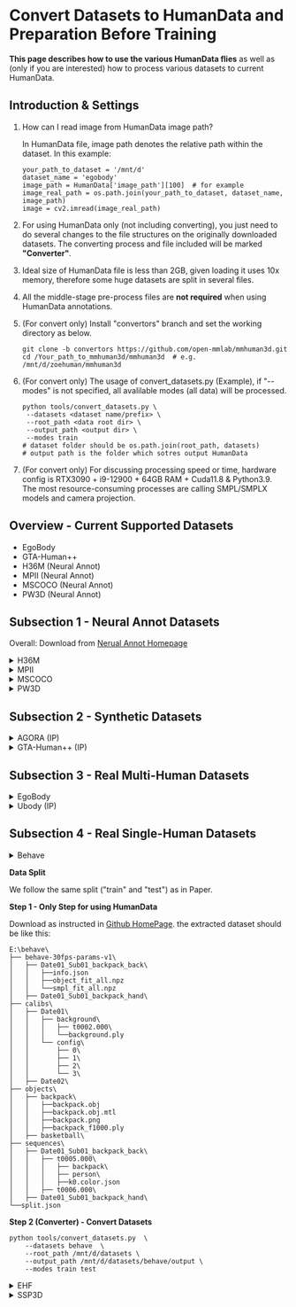 # Convert Datasets to HumanData and Preparation Before Training
**This page describes how to use the various HumanData flies** as well as (only if you are interested) how to process various datasets to current HumanData.

## Introduction & Settings
1. How can I read image from HumanData image path?

   In HumanData file, image path denotes the relative path within the dataset. In this example:

    ```
    your_path_to_dataset = '/mnt/d'
    dataset_name = 'egobody'
    image_path = HumanData['image_path'][100]  # for example
    image_real_path = os.path.join(your_path_to_dataset, dataset_name, image_path)
    image = cv2.imread(image_real_path)
    ```

2. For using HumanData only (not including converting), you just need to do several changes to the file structures on the originally downloaded datasets. The converting process and file included will be marked **"Converter"**.
3. Ideal size of HumanData file is less than 2GB, given loading it uses 10x memory, therefore some huge datasets are split in several files.
4. All the middle-stage pre-process files are **not required** when using HumanData annotations.
5. (For convert only) Install "convertors" branch and set the working directory as below.

     ```
     git clone -b convertors https://github.com/open-mmlab/mmhuman3d.git
     cd /Your_path_to_mmhuman3d/mmhuman3d  # e.g. /mnt/d/zoehuman/mmhuman3d
     ```
6. (For convert only) The usage of convert_datasets.py (Example), if "--modes" is not specified, all avalilable modes (all data) will be processed.
     ```
     python tools/convert_datasets.py \
      --datasets <dataset name/prefix> \
      --root_path <data root dir> \
      --output_path <output dir> \
      --modes train
     # dataset folder should be os.path.join(root_path, datasets)
     # output path is the folder which sotres output HumanData
     ```
7. (For convert only) For discussing processing speed or time, hardware config is RTX3090 + i9-12900 + 64GB RAM + Cuda11.8 & Python3.9. The most resource-consuming processes are calling SMPL/SMPLX models and camera projection.  

## Overview - Current Supported Datasets
- EgoBody
- GTA-Human++
- H36M (Neural Annot)
- MPII (Neural Annot)
- MSCOCO (Neural Annot)
- PW3D (Neural Annot)

## Subsection 1 - Neural Annot Datasets
Overall: Download from [Nerual Annot Homepage](https://github.com/mks0601/NeuralAnnot_RELEASE/blob/main/README.md)

<details>
<summary>H36M</summary>

**Step 1 - Only Step for using HumanData**

Download the original data and SMPLX annotation and rearrange the file structure as below:

```
D:\datasets\h36m\
│
├── annotations\
│   ├──Human36M_subject11_SMPLX_NeuralAnnot.json
│   ├──Human36M_subject11_camera.json
│   ├──Human36M_subject11_data.json
│   ├──Human36M_subject11_joint_3d.json
│
├── images\
│   ├── s_01_act_02_subact_01_ca_01\
│   ├── s_01_act_02_subact_01_ca_02\
```

**Step 2 (Converter) - Convert Dataset**

Due to size considerations, "train" and "val" set is separated in to 5 and 2 files (depends on subject id). HumanData file ranges from 900MB to 1.5GB. Processing speed is ~40item/s, total time is about **12 hours**.

```
python tools/convert_datasets.py \
 --datasets h36m\
 --root_path /mnt/d/datasets \
 --output_path /mnt/d/datasets/h36m/output \
 --modes train
```
</details>

<details>
<summary>MPII</summary>

**Step 1 - Only Step for using HumanData**

Download and rearrange the file structure as below:

```
E:\mpii\
│
├── annotations\
│   ├──MPII_train_SMPLX_NeuralAnnot.json
│   ├──test.json
│   ├──train.json
│   └──train_reformat.json  # Not required in HumanData
│
├── images\
```
**Step 2 (Converter) - Preprocess coco annotations**

This process converts the coco annotation json to facilitate sorting ids.
```
python tools/preprocess/neural_annot.py --dataset_path /YOUR_PATH/mpii
```

**Step 3 (Converter) - Convert Dataset**

Process speed is ~60item/s, totally ~17k item, and takes several minutes.
```
python tools/convert_datasets.py \
 --datasets mpii \
 --root_path /mnt/d/datasets \
 --output_path /mnt/d/datasets/mpii/output \
 --modes train
```
</details>

<details>
<summary>MSCOCO</summary>

**Step 1 - Only Step for using HumanData**

Download and rearrange the file structure as below:

```
D:\datasets\mscoco\
│
├── annotations\
│   ├──MSCOCO_train_SMPLX.json
│   ├──MSCOCO_train_SMPLX_all_NeuralAnnot.json
│   ├──coco_wholebody_train_v1.0.json
│   ├──coco_wholebody_train_v1.0_reformat.json  # Not required in HumanData, generated in Step 2 and used in step 3
│   └──coco_wholebody_val_v1.0.json
│
├── images\
│   ├── train2017\
│   └── val2017\
```
**Step 2 (Converter) - Preprocess coco annotations**

This process converts the coco annotation json to facilitate sorting ids.
```
python tools/preprocess/neural_annot.py --dataset_path /YOUR_PATH/mscoco
```

**Step 3 (Converter) - Convert Dataset**/

Processing speed is ~50item/s, total ~260k item.
```
python tools/convert_datasets.py \
 --datasets mscoco \
 --root_path /mnt/d/datasets \
 --output_path /mnt/d/datasets/mscoco/output \
 --modes train
```
</details>

<details>
<summary>PW3D</summary>

**Step 1 - Only Step for using HumanData**

Download and rearrange the file structure as below:

Note: Rename "*validation*" as "*val*"
```
D:\datasets\pw3d\
│
├── imageFiles\
│   ├── courtyard_arguing_00\
│   ├── courtyard_backpack_00\
│
├──3DPW_test.json
├──3DPW_test_SMPLX_NeuralAnnot.json
├──3DPW_train.json
├──3DPW_train_SMPLX_NeuralAnnot.json
├──3DPW_val.json
└──3DPW_val_SMPLX_NeuralAnnot.json
```
**Step 2 (Converter) - Preprocess coco annotations**

This process converts the coco annotation json to facilitate sorting ids.
```
python tools/preprocess/neural_annot.py --dataset_path /YOUR_PATH/pw3d
```

**Step 3 (Converter) - Convert Dataset**

3DPW datasets contains 3 modes ("train", "test" and "val"), processing speed is ~40item/s, total 60k item.
```
python tools/convert_datasets.py \
 --datasets pw3d \
 --root_path /mnt/d/datasets \
 --output_path /mnt/d/datasets/pw3d/output \
 --modes train test val
```
</details>

## Subsection 2 - Synthetic Datasets

<details>
<summary>AGORA (IP)</summary>

</details>


<details>
<summary>GTA-Human++ (IP)</summary>

</details>

## Subsection 3 - Real Multi-Human Datasets
<details>
<summary>EgoBody</summary>

**Dataset Split**
There are 6 HumanData set, separated by "train, test and val", and "egocentric and kinect". For example, "egocentric_train" & "kinect_train" comprise the train set as mentioned in the paper.

```
available_modes=['egocentric_train', 'egocentric_test', 'egocentric_val',
                 'kinect_train', 'kinect_test', 'kinect_val']
# HumanData Name is "egobody_<mode>_<some other index>.npz"
```

**Step 1 - Only Step for using HumanData**

For Egobody dataset, please download as instructed in [HomePage](https://github.com/sanweiliti/EgoBody).
Egobody dataset can be split as two distinct subset, "egocentric" which denotes the views from human-wear kinect (single view, single person) and "kinect" which denotes the the fixed various kinect (multi-view, two person).

**Step 2 (Converter) - Convert Dataset**



Kinect set conducts sequence-level processing whereas egocentric set only processes image-level and is much slower (due to changing camera parameters). Total processing time should be **1-3 days**.

```
python tools/convert_datasets.py \
    --datasets egobody \
    --root_path /mnt/d/datasets \
    --output_path /mnt/d/datasets/egobody/output \
    #  --modes egocentric_train
```
</details>

<details>
<summary>Ubody (IP)</summary>

</details>



## Subsection 4 - Real Single-Human Datasets

<details>
<summary>Behave</summary>
</details>

**Data Split**

We follow the same split ("train" and "test") as in Paper.

**Step 1 - Only Step for using HumanData**

Download as instructed in [Github HomePage](https://github.com/xiexh20/behave-dataset). the extracted dataset should be like this:
```
E:\behave\
├── behave-30fps-params-v1\
│   ├── Date01_Sub01_backpack_back\
│   │   ├──info.json
│   │   ├──object_fit_all.npz
│   │   └──smpl_fit_all.npz
│   ├── Date01_Sub01_backpack_hand\
├── calibs\
│   ├── Date01\
│   │   ├── background\
│   │   │   ├── t0002.000\
│   │   │   └──background.ply
│   │   └── config\
│   │       ├── 0\
│   │       ├── 1\
│   │       ├── 2\
│   │       └── 3\
│   ├── Date02\
├── objects\
│   ├── backpack\
│   │   ├──backpack.obj
│   │   ├──backpack.obj.mtl
│   │   ├──backpack.png
│   │   ├──backpack_f1000.ply
│   ├── basketball\
├── sequences\
│   ├── Date01_Sub01_backpack_back\
│   │   ├── t0005.000\
│   │   │   ├── backpack\
│   │   │   ├── person\
│   │   │   ├──k0.color.json
│   │   ├── t0006.000\
│   ├── Date01_Sub01_backpack_hand\
└──split.json
```

**Step 2 (Converter) - Convert Datasets**

```
python tools/convert_datasets.py  \
    --datasets behave  \
    --root_path /mnt/d/datasets \
    --output_path /mnt/d/datasets/behave/output \
    --modes train test
```

<details>
<summary>EHF</summary>

**Step 1 - Only Step for using HumanData**

Download dataset from [SMPLX HomePage](https://smpl-x.is.tue.mpg.de/), the extracted dataset should be like this:
```
E:\ehf\
├──01_2Djnt.json
├──01_2Djnt.png
├──01_align.ply
├──01_img.png
├──01_scan.obj
├──02_2Djnt.json
├──02_2Djnt.png
├──02_align.ply
├──02_img.png
├──02_scan.obj
```

**Step 2 (Converter) - Preprocess: Fit SMPLX Parameters from Mesh**

In Ehf datasets, data of smplx instances are provided in "xx_align.ply" mesh format. This step fits the smplx parameters from the mesh and save the parameters in "xx_align.npz" format, which is an optimization process and takes ~20sec/instance. Final error MSE is ~0.1mm.

```
python tools/preprocess/fit_shape2smplx.py --load_dir <ehf dataset path> --mesh_type ply
```

**Step 3 (Converter) - Convert Datasets**

The convert process should finish in several seconds.
```
python tools/convert_datasets.py \
    --datasets ehf \
    --root_path /mnt/e \
    --output_path /mnt/e/ehf/output \
    --modes val
```

</details>


<details>
<summary>SSP3D</summary>

**Step 1 - Only Step for using HumanData**

Download dataset from [HomePage](https://github.com/akashsengupta1997/SSP-3D)

**Step 2 (Converter) - Convert Dataset**

This is a very small dataset which should finish in a gilmpse.
```
python tools/convert_datasets.py \
    --datasets ssp3d \
    --root_path /mnt/e \
    --output_path /mnt/e/ssp3d/output
```
</details>
